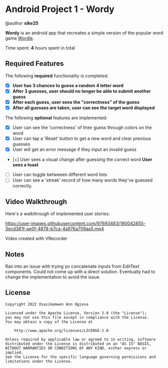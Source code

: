 # Android Project 1 - Wordy

@author **sike25**

**Wordy** is an android app that recreates a simple version of the popular word game [Wordle](https://www.nytimes.com/games/wordle/index.html). 

Time spent: **4** hours spent in total

## Required Features

The following **required** functionality is completed:

- [X] **User has 3 chances to guess a random 4 letter word**
- [X] **After 3 guesses, user should no longer be able to submit another guess**
- [X] **After each guess, user sees the "correctness" of the guess**
- [X] **After all guesses are taken, user can see the target word displayed**

The following **optional** features are implemented:

- [X] User can see the 'correctness' of their guess through colors on the word 
- [X] User can tap a 'Reset' button to get a new word and clear previous guesses
- [X] User will get an error message if they input an invalid guess
- [+] User sees a visual change after guessing the correct word **User sees a toast**
- [ ] User can toggle betweeen different word lists
- [ ] User can see a 'streak' record of how many words they've guessed correctly.

## Video Walkthrough

Here's a walkthrough of implemented user stories:

https://user-images.githubusercontent.com/97693483/190042855-3ecd381f-ae0f-4878-b7ca-4a976a709aa5.mp4

Video created with VRecorder

## Notes

Ran into an issue with trying yo concatenate inputs from EditText components. Could not come up with a direct solution.
Eventually had to change the implementation to avoid the issue.

## License

    Copyright 2022 Osasikemwen Ann Ogieva

    Licensed under the Apache License, Version 2.0 (the "License");
    you may not use this file except in compliance with the License.
    You may obtain a copy of the License at

        http://www.apache.org/licenses/LICENSE-2.0

    Unless required by applicable law or agreed to in writing, software
    distributed under the License is distributed on an "AS IS" BASIS,
    WITHOUT WARRANTIES OR CONDITIONS OF ANY KIND, either express or implied.
    See the License for the specific language governing permissions and
    limitations under the License.
